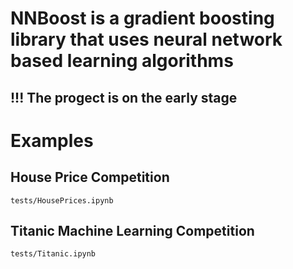 # NNBoost is a gradient boosting library that uses neural network based learning algorithms


## !!! The progect is on the early stage


# Examples


## House Price Competition

`
    tests/HousePrices.ipynb
`

## Titanic Machine Learning Competition

`
    tests/Titanic.ipynb
`